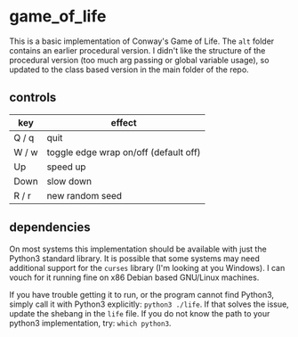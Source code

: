 # game_of_life
This is a basic implementation of Conway's Game of Life. The `alt` folder contains an earlier procedural version. 
I didn't like the structure of the procedural version (too much arg passing or global variable usage), so updated
to the class based version in the main folder of the repo.

## controls

|  key  | effect |
|-------|--------|
| Q / q |  quit  |
| W / w |  toggle edge wrap on/off (default off) |
|   Up  |  speed up |
|  Down |  slow down |
| R / r |  new random seed |


## dependencies

On most systems this implementation should be available with just the Python3 standard library. It is possible
that some systems may need additional support for the `curses` library (I'm looking at you Windows). I can
vouch for it running fine on x86 Debian based GNU/Linux machines.

If you have trouble getting it to run, or the program cannot find Python3, simply call it with Python3
explicitly: `python3 ./life`. If that solves the issue, update the shebang in the `life` file. If you do
not know the path to your python3 implementation, try: `which python3`.

